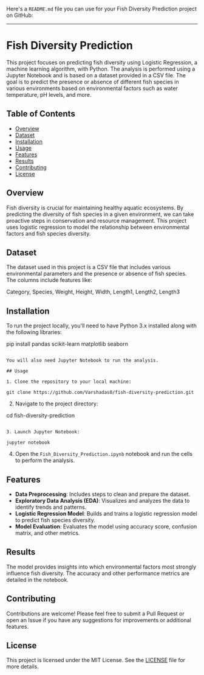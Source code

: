 Here's a `README.md` file you can use for your Fish Diversity Prediction project on GitHub:

---

# Fish Diversity Prediction 

This project focuses on predicting fish diversity using Logistic Regression, a machine learning algorithm, with Python. The analysis is performed using a Jupyter Notebook and is based on a dataset provided in a CSV file. The goal is to predict the presence or absence of different fish species in various environments based on environmental factors such as water temperature, pH levels, and more.

## Table of Contents

- [Overview](#overview)
- [Dataset](#dataset)
- [Installation](#installation)
- [Usage](#usage)
- [Features](#features)
- [Results](#results)
- [Contributing](#contributing)
- [License](#license)

## Overview

Fish diversity is crucial for maintaining healthy aquatic ecosystems. By predicting the diversity of fish species in a given environment, we can take proactive steps in conservation and resource management. This project uses logistic regression to model the relationship between environmental factors and fish species diversity.

## Dataset

The dataset used in this project is a CSV file that includes various environmental parameters and the presence or absence of fish species. The columns include features like:

Category, Species, Weight, Height, Width, Length1, Length2, Length3

## Installation

To run the project locally, you'll need to have Python 3.x installed along with the following libraries:

pip install pandas scikit-learn matplotlib seaborn
```

You will also need Jupyter Notebook to run the analysis.

## Usage

1. Clone the repository to your local machine:

git clone https://github.com/Varshadas0/fish-diversity-prediction.git
```

2. Navigate to the project directory:

cd fish-diversity-prediction
```

3. Launch Jupyter Notebook:

jupyter notebook
```

4. Open the `Fish_Diversity_Prediction.ipynb` notebook and run the cells to perform the analysis.

## Features

- **Data Preprocessing**: Includes steps to clean and prepare the dataset.
- **Exploratory Data Analysis (EDA)**: Visualizes and analyzes the data to identify trends and patterns.
- **Logistic Regression Model**: Builds and trains a logistic regression model to predict fish species diversity.
- **Model Evaluation**: Evaluates the model using accuracy score, confusion matrix, and other metrics.

## Results

The model provides insights into which environmental factors most strongly influence fish diversity. The accuracy and other performance metrics are detailed in the notebook.

## Contributing

Contributions are welcome! Please feel free to submit a Pull Request or open an Issue if you have any suggestions for improvements or additional features.

## License

This project is licensed under the MIT License. See the [LICENSE](LICENSE) file for more details.
